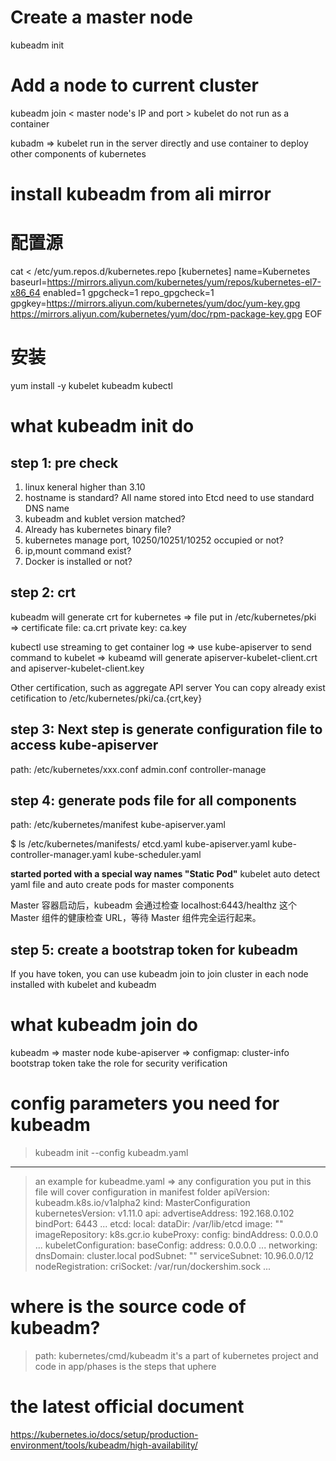 # Create a master node
kubeadm init

# Add a node to current cluster
kubeadm join < master node's IP and port >
kubelet do not run as a container

kubadm => kubelet run in the server directly and use container to deploy other components of kubernetes

# install kubeadm from ali mirror
# 配置源
cat <<EOF > /etc/yum.repos.d/kubernetes.repo
[kubernetes]
name=Kubernetes
baseurl=https://mirrors.aliyun.com/kubernetes/yum/repos/kubernetes-el7-x86_64
enabled=1
gpgcheck=1
repo_gpgcheck=1
gpgkey=https://mirrors.aliyun.com/kubernetes/yum/doc/yum-key.gpg https://mirrors.aliyun.com/kubernetes/yum/doc/rpm-package-key.gpg
EOF
# 安装
yum install -y kubelet kubeadm kubectl

# what kubeadm init do
## step 1: pre check
1. linux keneral higher than 3.10
2. hostname is standard? All name stored into Etcd need to use standard DNS name
3. kubeadm and kublet version matched?
4. Already has kubernetes binary file?
5. kubernetes manage port, 10250/10251/10252 occupied or not?
6. ip,mount command exist?
7. Docker is installed or not?

## step 2: crt
kubeadm will generate crt for kubernetes
=> file put in /etc/kubernetes/pki
=> certificate file: ca.crt  private key: ca.key

kubectl use streaming to get container log
=> use kube-apiserver to send command to kubelet
=> kubeamd will generate apiserver-kubelet-client.crt and apiserver-kubelet-client.key

Other certification, such as aggregate API server
You can copy already exist cetification to /etc/kubernetes/pki/ca.{crt,key}

## step 3: Next step is generate configuration file to access kube-apiserver
path: /etc/kubernetes/xxx.conf
admin.conf controller-manage

## step 4: generate pods file for all components
path: /etc/kubernetes/manifest
kube-apiserver.yaml

$ ls /etc/kubernetes/manifests/
etcd.yaml  kube-apiserver.yaml  kube-controller-manager.yaml  kube-scheduler.yaml

**started ported with a special way names "Static Pod"**
kubelet auto detect yaml file and auto create pods for master components

Master 容器启动后，kubeadm 会通过检查 localhost:6443/healthz 这个 Master 组件的健康检查 URL，等待 Master 组件完全运行起来。

## step 5: create a bootstrap token for kubeadm
 If you have token, you can use kubeadm join to join cluster in each node installed with kubelet and kubeadm

# what kubeadm join do
kubeadm => master node kube-apiserver => configmap: cluster-info
bootstrap token take the role for security verification

# config parameters you need for kubeadm
> kubeadm init --config kubeadm.yaml
----------------------------------------
> an example for kubeadme.yaml => any configuration you put in this file will cover configuration in manifest folder
apiVersion: kubeadm.k8s.io/v1alpha2
kind: MasterConfiguration
kubernetesVersion: v1.11.0
api:
  advertiseAddress: 192.168.0.102
  bindPort: 6443
  ...
etcd:
  local:
    dataDir: /var/lib/etcd
    image: ""
imageRepository: k8s.gcr.io
kubeProxy:
  config:
    bindAddress: 0.0.0.0
    ...
kubeletConfiguration:
  baseConfig:
    address: 0.0.0.0
    ...
networking:
  dnsDomain: cluster.local
  podSubnet: ""
  serviceSubnet: 10.96.0.0/12
nodeRegistration:
  criSocket: /var/run/dockershim.sock
  ...

# where is the source code of kubeadm?
> path: kubernetes/cmd/kubeadm
> it's a part of kubernetes project
> and code in app/phases is the steps that uphere

# the latest official document
https://kubernetes.io/docs/setup/production-environment/tools/kubeadm/high-availability/
